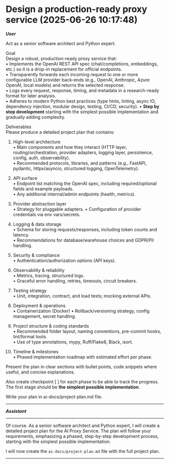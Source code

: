 <!-- Generated by SpecStory -->

# Design a production-ready proxy service (2025-06-26 10:17:48)

_**User**_

Act as a senior software architect and Python expert.

Goal  
Design a robust, production-ready proxy service that:  
• Implements the OpenAI REST API spec (chat/completions, embeddings, etc.) so it is a drop-in replacement for official endpoints.  
• Transparently forwards each incoming request to one or more configurable LLM provider back-ends (e.g., OpenAI, Anthropic, Azure OpenAI, local models) and returns the selected response.  
• Logs every request, response, timing, and metadata in a research-ready format for later analysis.  
• Adheres to modern Python best practices (type hints, linting, async IO, dependency injection, modular design, testing, CI/CD, security).
• **Step by step development** starting with the simplest possible implementation and gradually adding complexity.

Deliverables  
Please produce a detailed project plan that contains:

1. High-level architecture  
   • Main components and how they interact (HTTP layer, routing/orchestration, provider adapters, logging layer, persistence, config, auth, observability).  
   • Recommended protocols, libraries, and patterns (e.g., FastAPI, pydantic, httpx/asyncio, structured logging, OpenTelemetry).  

2. API surface  
   • Endpoint list matching the OpenAI spec, including required/optional fields and example payloads.  
   • Any additional internal/admin endpoints (health, metrics).  

3. Provider abstraction layer  
   • Strategy for pluggable adapters. 
   • Configuration of provider credentials via env vars/secrets.  

4. Logging & data storage  
   • Schema for storing requests/responses, including token counts and latency.  
   • Recommendations for database/warehouse choices and GDPR/PII handling.  

5. Security & compliance  
   • Authentication/authorization options (API keys).   

6. Observability & reliability  
   • Metrics, tracing, structured logs.  
   • Graceful error handling, retries, timeouts, circuit breakers.  

7. Testing strategy  
   • Unit, integration, contract, and load tests; mocking external APIs.  

8. Deployment & operations  
   • Containerization (Docker)
   • Rollback/versioning strategy, config management, secret handling.  

9. Project structure & coding standards  
   • Recommended folder layout, naming conventions, pre-commit hooks, lint/format tools.  
   • Use of type annotations, mypy, Ruff/Flake8, Black, isort.  

10. Timeline & milestones  
    • Phased implementation roadmap with estimated effort per phase.

Present the plan in clear sections with bullet points, code snippets where useful, and concise explanations.

Also create checkpoint [ ] for each phase to be able to track the progress. The first stage should be **the simplest possible implementation**.

Write your plan in ai-docs/project-plan.md file.

---

_**Assistant**_



---

Of course. As a senior software architect and Python expert, I will create a detailed project plan for the AI Proxy Service. The plan will follow your requirements, emphasizing a phased, step-by-step development process, starting with the simplest possible implementation.

I will now create the `ai-docs/project-plan.md` file with the full project plan.

---

